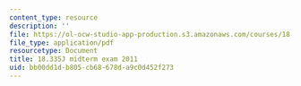 ```yaml
---
content_type: resource
description: ''
file: https://ol-ocw-studio-app-production.s3.amazonaws.com/courses/18-335j-introduction-to-numerical-methods-spring-2019/bb00dd1db805cb68678da9c0d452f273_MIT18_335JS19_exam11.pdf
file_type: application/pdf
resourcetype: Document
title: 18.335J midterm exam 2011
uid: bb00dd1d-b805-cb68-678d-a9c0d452f273
---
```


